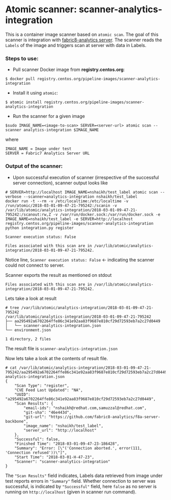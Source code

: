 # Atomic scanner: scanner-analytics-integration


This is a container image scanner based on `atomic scan`. The goal of this
scanner is integration with [fabric8-analytics server]([200~https://github.com/fabric8-analytics/f8a-server-backbone/). 
The scanner reads the `Labels` of the image and triggers scan at server with data in Labels.

### Steps to use:

- Pull scanner Docker image from **registry.centos.org**:

```
$ docker pull registry.centos.org/pipeline-images/scanner-analytics-integration
```

- Install it using `atomic`:

```
$ atomic install registry.centos.org/pipeline-images/scanner-analytics-integration
```

- Run the scanner for a given image

```
$sudo IMAGE_NAME=<image-to-scan> SERVER=<server-url> atomic scan --scanner analytics-integration $IMAGE_NAME
```

where

```
IMAGE_NAME = Image under test
SERVER = Fabric7 Analytics Server URL
```

### Output of the scanner:

- Upon successful execution of scanner (irrespective of the successful server connection), scanner output looks like
```
# SERVER=http://localhost IMAGE_NAME=nshaikh/test_label atomic scan --verbose --scanner=analytics-integration nshaikh/test_label
docker run -t --rm -v /etc/localtime:/etc/localtime -v /run/atomic/2018-03-01-09-47-21-795242:/scanin -v /var/lib/atomic/analytics-integration/2018-03-01-09-47-21-795242:/scanout:rw,Z -v /var/run/docker.sock:/var/run/docker.sock -e IMAGE_NAME=nshaikh/test_label -e SERVER=http://localhost registry.centos.org/pipeline-images/scanner-analytics-integration python integration.py register

Scanner execution status: False

Files associated with this scan are in /var/lib/atomic/analytics-integration/2018-03-01-09-47-21-795242.
```

Notice line, `Scanner execution status: False` <- indicating the scanner could not connect to server.

Scanner exports the result as mentioned on stdout
```
Files associated with this scan are in /var/lib/atomic/analytics-integration/2018-03-01-09-47-21-795242.

```

Lets take a look at result

```
# tree /var/lib/atomic/analytics-integration/2018-03-01-09-47-21-795242
/var/lib/atomic/analytics-integration/2018-03-01-09-47-21-795242
├── aa295492a6702264ffe86c341e92aa83f9687e810cf29d72593eb7a2c27d0449
│   └── scanner-analytics-integration.json
└── environment.json

1 directory, 2 files
```

The result file is `scanner-analytics-integration.json`

Now lets take a look at the contents of result file.

```
# cat /var/lib/atomic/analytics-integration/2018-03-01-09-47-21-795242/aa295492a6702264ffe86c341e92aa83f9687e810cf29d72593eb7a2c27d0449/scanner-analytics-integration.json
{
    "Scan Type": "register",
    "CVE Feed Last Updated": "NA",
    "UUID": "a295492a6702264ffe86c341e92aa83f9687e810cf29d72593eb7a2c27d0449",
    "Scan Results": {
        "email-ids": "nshaikh@redhat.com,samuzzal@redhat.com",
        "git-sha": "46e443d",
        "git-url": "https://github.com/fabric8-analytics/f8a-server-backbone",
        "image_name": "nshaikh/test_label",
        "server_url": "http://localhost"
    },
    "Successful": false,
    "Finished Time": "2018-03-01-09-47-23-186428",
    "Summary": "Error: [\"('Connection aborted.', error(111, 'Connection refused'))\"]",
    "Start Time": "2018-03-01-H-47-23",
    "Scanner": "scanner-analytics-integration"
}
```

The `"Scan Results"` field indicates, Labels data retrieved from image under test reports errors in `"Summary"` field.
Whether connection to server was successful, is indicated by `"Successful"` field,
here `false` as no server is running on `http://localhost` (given in scanner run command).

